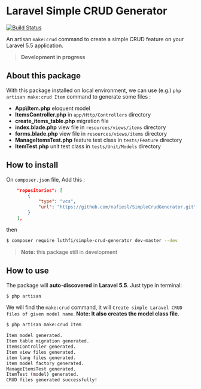 # Laravel Simple CRUD Generator
[![Build Status](https://travis-ci.org/nafiesl/SimpleCrudGenerator.svg?branch=master)](https://travis-ci.org/nafiesl/SimpleCrudGenerator)

An artisan `make:crud` command to create a simple CRUD feature on your Laravel 5.5 application.

> **Development in progress**

## About this package
With this package installed on local environment, we can use (e.g.) `php artisan make:crud Item` command to generate some files :
- **App\Item.php** eloquent model
- **ItemsController.php** in `app/Http/Controllers` directory
- **create_items_table.php** migration file
- **index.blade.php** view file in `resources/views/items` directory
- **forms.blade.php** view file in `resources/views/items` directory
- **ManageItemsTest.php** feature test class in `tests/Feature` directory
- **ItemTest.php** unit test class in `tests/Unit/Models` directory

## How to install
On `composer.json` file, Add this :

```json
    "repositories": [
        {
            "type": "vcs",
            "url": "https://github.com/nafiesl/SimpleCrudGenerator.git"
        }
    ],
```
then

```bash
$ composer require luthfi/simple-crud-generator dev-master --dev
```

> **Note:** this package still in development

## How to use
The package will **auto-discovered** in **Laravel 5.5**. Just type in terminal:

```bash
$ php artisan
```

We will find the `make:crud` command, it will `Create simple Laravel CRUD files of given model name`.
**Note: It also creates the model class file**.

```bash
$ php artisan make:crud Item

Item model generated.
Item table migration generated.
ItemsController generated.
Item view files generated.
item lang files generated.
item model factory generated.
ManageItemsTest generated.
ItemTest (model) generated.
CRUD files generated successfully!
```